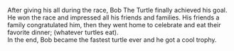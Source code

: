After giving his all during the race, Bob The Turtle finally achieved his goal.
  \
He won the race and impressed all his friends and families.
His friends a family congratulated him, then they went home to celebrate and eat their favorite dinner; (whatever turtles eat). \
In the end, Bob became the fastest turtle ever and he got a cool trophy.